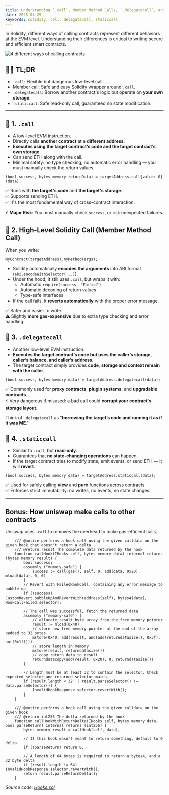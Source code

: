 ```yaml
---
title: Understanding `.call`, Member Method Calls, `.delegatecall`, and `.staticcall`
date: 2025-04-29
keywords: solidity, call, delegatecall, staticcall
---
```


In Solidity, different ways of calling contracts represent different behaviors at the EVM level. Understanding their differences is critical to writing secure and efficient smart contracts.

![4 different ways of calling contracts](/resources/solidity-calls/thumb.jpg)

## 🤷‍♂️ TL;DR

- `.call`: Flexible but dangerous low-level call.
- Member call: Safe and easy Solidity wrapper around `.call`.
- `.delegatecall`: Borrow another contract's logic but operate on **your own storage**.
- `.staticcall`: Safe read-only call, guaranteed no state modification.

---

## 📜 1. `.call`

- A low-level EVM instruction.
- Directly calls **another contract** at a **different address**.
- **Executes using the target contract’s code and the target contract’s own storage**.
- Can send ETH along with the call.
- Minimal safety: no type checking, no automatic error handling — you must manually check the return values.

```solidity
(bool success, bytes memory returnData) = targetAddress.call{value: 0}(data);
```

✅ Runs with **the target's code** and **the target's storage**.  
✅ Supports sending ETH.  
✅ It's the most fundamental way of cross-contract interaction.

⚡ **Major Risk**: You must manually check `success`, or risk unexpected failures.

## 📜 2. High-Level Solidity Call (Member Method Call)

When you write:

```solidity
MyContract(targetAddress).myMethod(args);
```

- Solidity automatically **encodes the arguments** into ABI format (`abi.encodeWithSelector(...)`).
- Under the hood, it still uses `.call`, but wraps it with:
  - Automatic `require(success, "Failed")`
  - Automatic decoding of return values
  - Type-safe interfaces
- If the call fails, it **reverts automatically** with the proper error message.

✅ Safer and easier to write.  
⚠️ Slightly **more gas-expensive** due to extra type checking and error handling.

## 📜 3. `.delegatecall`

- Another low-level EVM instruction.
- **Executes the target contract’s code but uses the caller’s storage, caller’s balance, and caller’s address**.
- The target contract simply provides **code**; **storage and context remain with the caller**.

```solidity
(bool success, bytes memory data) = targetAddress.delegatecall(data);
```

✅ Commonly used for **proxy contracts**, **plugin systems**, and **upgradable contracts**.  
⚡ Very dangerous if misused: a bad call could **corrupt your contract's storage layout**.

Think of `.delegatecall` as "**borrowing the target’s code and running it as if it was ME**."

## 📜 4. `.staticcall`

- Similar to `.call`, but **read-only**.
- Guarantees that **no state-changing operations** can happen.
- If the target contract tries to modify state, emit events, or send ETH — it will **revert**.

```solidity
(bool success, bytes memory data) = targetAddress.staticcall(data);
```

✅ Used for safely calling **view** and **pure** functions across contracts.  
✅ Enforces strict immutability: no writes, no events, no state changes.

---

## Bonus: How uniswap make calls to other contracts

Uniswap uses `.call` to removes the overhead to make gas-efficient calls.

```solidity
    /// @notice performs a hook call using the given calldata on the given hook that doesn't return a delta
    /// @return result The complete data returned by the hook
    function callHook(IHooks self, bytes memory data) internal returns (bytes memory result) {
        bool success;
        assembly ("memory-safe") {
            success := call(gas(), self, 0, add(data, 0x20), mload(data), 0, 0)
        }
        // Revert with FailedHookCall, containing any error message to bubble up
        if (!success) CustomRevert.bubbleUpAndRevertWith(address(self), bytes4(data), HookCallFailed.selector);

        // The call was successful, fetch the returned data
        assembly ("memory-safe") {
            // allocate result byte array from the free memory pointer
            result := mload(0x40)
            // store new free memory pointer at the end of the array padded to 32 bytes
            mstore(0x40, add(result, and(add(returndatasize(), 0x3f), not(0x1f))))
            // store length in memory
            mstore(result, returndatasize())
            // copy return data to result
            returndatacopy(add(result, 0x20), 0, returndatasize())
        }

        // Length must be at least 32 to contain the selector. Check expected selector and returned selector match.
        if (result.length < 32 || result.parseSelector() != data.parseSelector()) {
            InvalidHookResponse.selector.revertWith();
        }
    }

    /// @notice performs a hook call using the given calldata on the given hook
    /// @return int256 The delta returned by the hook
    function callHookWithReturnDelta(IHooks self, bytes memory data, bool parseReturn) internal returns (int256) {
        bytes memory result = callHook(self, data);

        // If this hook wasn't meant to return something, default to 0 delta
        if (!parseReturn) return 0;

        // A length of 64 bytes is required to return a bytes4, and a 32 byte delta
        if (result.length != 64) InvalidHookResponse.selector.revertWith();
        return result.parseReturnDelta();
    }
```

_Source code: [Hooks.sol](https://github.com/Uniswap/v4-core/blob/a7cf038cd568801a79a9b4cf92cd5b52c95c8585/src/libraries/Hooks.sol#L131)_
